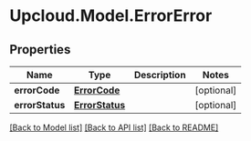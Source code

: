 # Upcloud.Model.ErrorError
## Properties

Name | Type | Description | Notes
------------ | ------------- | ------------- | -------------
**errorCode** | [**ErrorCode**](ErrorCode.md) |  | [optional] 
**errorStatus** | [**ErrorStatus**](ErrorStatus.md) |  | [optional] 

[[Back to Model list]](../README.md#documentation-for-models) [[Back to API list]](../README.md#documentation-for-api-endpoints) [[Back to README]](../README.md)

